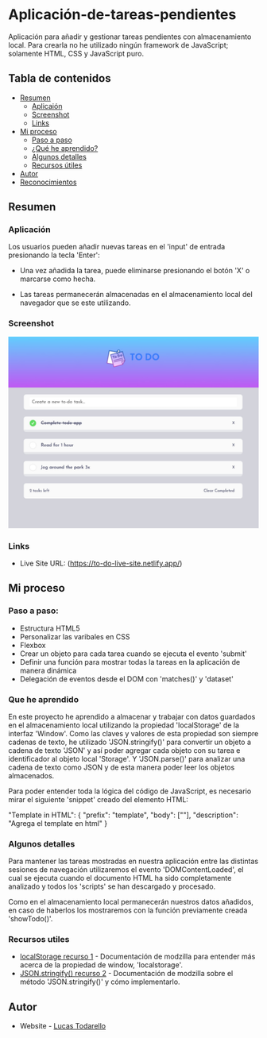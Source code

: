 # Aplicación-de-tareas-pendientes

Aplicación para añadir y gestionar tareas pendientes con almacenamiento local. Para crearla no he utilizado ningún framework de JavaScript; solamente HTML, CSS y JavaScript puro.

## Tabla de contenidos

- [Resumen](#resumen)
  - [Aplicaión](#la-aplicacion)
  - [Screenshot](#screenshot)
  - [Links](#links)
- [Mi proceso](#mi-proceso)
  - [Paso a paso](#paso-a-paso)
  - [¿Qué he aprendido?](#que-he-aprendido)
  - [Algunos detalles](#algunos-detalles)
  - [Recursos útiles](#recursos-utiles)
- [Autor](#autor)
- [Reconocimientos](#reconocimientos)


## Resumen

### Aplicación

Los usuarios pueden añadir nuevas tareas en el 'input' de entrada presionando la tecla 'Enter':

- Una vez añadida la tarea, puede eliminarse presionando el botón 'X' o marcarse como
hecha.

- Las tareas permanecerán almacenadas en el almacenamiento local del navegador que se este utilizando.

### Screenshot

![](./screenshot.jpeg)

### Links

- Live Site URL: (https://to-do-live-site.netlify.app/)

## Mi proceso

### Paso a paso:

- Estructura HTML5
- Personalizar las varibales en CSS
- Flexbox
- Crear un objeto para cada tarea cuando se ejecuta el evento 'submit'
- Definir una función para mostrar todas la tareas en la aplicación de manera dinámica
- Delegación de eventos desde el DOM con 'matches()' y 'dataset'


### Que he aprendido

En este proyecto he aprendido a almacenar y trabajar con datos guardados en el almacenamiento local utilizando la propiedad 'localStorage' de la interfaz 'Window'. Como las claves y valores de esta propiedad son siempre cadenas de texto, he utilizado 'JSON.stringify()' para convertir un objeto a cadena de texto 'JSON' y así poder agregar cada objeto con su tarea e identificador al objeto local 'Storage'. Y 'JSON.parse()' para analizar una cadena de texto como JSON y de esta manera poder leer los objetos almacenados.

Para poder entender toda la lógica del código de JavaScript, es necesario mirar el siguiente 'snippet' creado del elemento HTML:

"Template in HTML": {
    "prefix": "template",
    "body": ["<template>$1</template>"],
    "description": "Agrega el template en html"
}

### Algunos detalles

Para mantener las tareas mostradas en nuestra aplicación entre las distintas sesiones de navegación utilizaremos el evento 'DOMContentLoaded', el cual se ejecuta cuando el documento HTML ha sido completamente analizado y todos los 'scripts' se han descargado y procesado. 

Como en el almacenamiento local permanecerán nuestros datos añadidos, en caso de haberlos los mostraremos con la función previamente creada 'showTodo()'.

### Recursos utiles

- [localStorage recurso 1](https://developer.mozilla.org/es/docs/Web/API/Window/localStorage) - Documentación de modzilla para entender más acerca de la propiedad de window, 'localstorage'.
- [JSON.stringify() recurso 2](https://developer.mozilla.org/es/docs/Web/JavaScript/Reference/Global_Objects/JSON/stringify) - Documentación de modzilla sobre el método 'JSON.stringify()' y cómo implementarlo.

## Autor

- Website - [Lucas Todarello](https://lucas-todarello-portfolio.netlify.app/)
